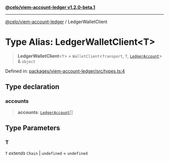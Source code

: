 [**@celo/viem-account-ledger v1.2.0-beta.1**](../README.md)

***

[@celo/viem-account-ledger](../globals.md) / LedgerWalletClient

# Type Alias: LedgerWalletClient\<T\>

> **LedgerWalletClient**\<`T`\> = `WalletClient`\<`Transport`, `T`, [`LedgerAccount`](LedgerAccount.md)\> & `object`

Defined in: [packages/viem-account-ledger/src/types.ts:4](https://github.com/celo-org/developer-tooling/blob/master/packages/viem-account-ledger/src/types.ts#L4)

## Type declaration

### accounts

> **accounts**: [`LedgerAccount`](LedgerAccount.md)[]

## Type Parameters

### T

`T` *extends* `Chain` \| `undefined` = `undefined`
